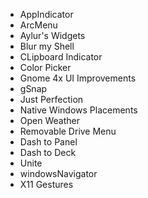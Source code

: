 - AppIndicator
- ArcMenu
- Aylur's Widgets
- Blur my Shell
- CLipboard Indicator
- Color Picker
- Gnome 4x UI Improvements
- gSnap
- Just Perfection
- Native Windows Placements
- Open Weather
- Removable Drive Menu
- Dash to Panel
- Dash to Deck
- Unite
- windowsNavigator
- X11 Gestures
